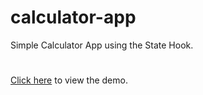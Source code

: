 # calculator-app
Simple Calculator App using the State Hook.
#
[Click here](https://little-zaets.github.io/calculator-app) to view the demo.
